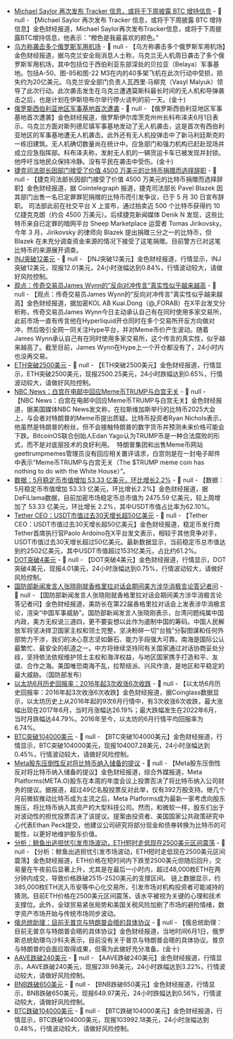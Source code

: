 - [Michael Saylor 再次发布 Tracker 信息，或将于下周披露 BTC 增持信息]() - 📰 null - 【Michael Saylor 再次发布 Tracker 信息，或将于下周披露 BTC 增持信息】金色财经报道，Michael Saylor再次发布Tracker信息，或将于下周披露BTC增持信息，他表示：“橙色是我最喜欢的颜色。”
- [乌方称袭击多个俄罗斯军用机场]() - 📰 null - 【乌方称袭击多个俄罗斯军用机场】金色财经报道，据乌克兰安全局消息人士称，乌克兰无人机周日袭击了多个俄罗斯军用机场，其中包括位于西伯利亚东部深处的贝拉亚（Belaya）军事基地。包括A-50、图-95和图-22 M3在内的40多架飞机在此次行动中受损，损失约为20亿美元。乌克兰安全部门负责人瓦西里·马柳克（Vasyl Malyuk）领导了此次行动。此次袭击发生在乌克兰遭遇莫斯科最长时间的无人机和导弹袭击之后，也是计划在伊斯坦布尔举行停火谈判的前一天。(金十)
- [俄罗斯西伯利亚地区军事基地首次遭袭]() - 📰 null - 【俄罗斯西伯利亚地区军事基地首次遭袭】金色财经报道，俄罗斯伊尔库茨克州州长科布泽夫6月1日表示，乌克兰方面对斯列德尼镇军事基地发动了无人机袭击，这是首次有西伯利亚地区的军事基地遭无人机袭击。此外还有无人机投弹击中了新马利廷斯克的一栋旧建筑。无人机确切数量尚在统计中。应急部门和强力机构已赶赴现场并成立应急指挥部。科布泽夫称，发射无人机的一辆货运卡车已被发现并封锁。他呼吁当地民众保持冷静。没有平民在袭击中受伤。(金十)
- [捷克司法部长因部门接受了价值 4500 万美元的比特币捐赠而选择辞职]() - 📰 null - 【捷克司法部长因部门接受了价值 4500 万美元的比特币捐赠而选择辞职】金色财经报道，据 Cointelegraph 报道，捷克司法部长 Pavel Blazek 因其部门出售一名已定罪罪犯捐赠的比特币而引发争议，已于 5 月 30 日宣布辞职。 
司法部此前在社交平台 X 上宣布，通过拍卖近 500 个比特币获得约 10 亿捷克克朗（约合 4500 万美元）。后续捷克新闻媒体 Denik N 发现，这些比特币来自已定罪的暗网平台 Sheep Marketplace 运营者 Tomas Jirikovsky。 
今年 3 月，Jirikovsky 的律师向 Blazek 提出捐赠三分之一的比特币，但 Blazek 在未充分调查资金来源的情况下接受了这笔捐赠。目前警方已对这笔比特币的来源展开调查。
- [INJ突破12美元]() - 📰 null - 【INJ突破12美元】金色财经报道，行情显示，INJ突破12美元，现报12.01美元，24小时涨幅达到0.84%，行情波动较大，请做好风险控制。
- [观点：传奇交易员James Wynn的“反向对冲传言”真实性似乎越来越高](https://x.com/_FORAB/status/1929124530418790660) - 📰 null - 【观点：传奇交易员James Wynn的“反向对冲传言”真实性似乎越来越高】金色财经报道，据加密KOL AB Kuai.Dong（@_FORAB）在X平台发文分析称，传奇交易员James Wynn今日主动承认自己有在同时使用多家交易所，此前市场一直有传言他在Hyperliquid开仓同时在多个交易所开反方向做对冲，然后吸引全网一同关注Hype平台，并对Meme币价产生波动。随着James Wynn承认自己有在同时使用多家交易所，这个传言的真实性，似乎越来越高了。截至目前，James Wynn在Hype上一个开仓都没有了，24小时内也没再交易。
- [ETH突破2500美元]() - 📰 null - 【ETH突破2500美元】金色财经报道，行情显示，ETH突破2500美元，现报2500.25美元，24小时跌幅达到0.65%，行情波动较大，请做好风险控制。
- [NBC News：白宫在电邮中回应Meme币TRUMP与白宫无关](https://www.nbcnews.com/tech/crypto/bitcoin-fans-arent-sold-trumps-meme-coin-rcna209181) - 📰 null - 【NBC News：白宫在电邮中回应Meme币TRUMP与白宫无关】金色财经报道，据美国媒体NBC News发文称，在拉斯维加斯举行的比特币2025大会上，与会者对特朗普的Meme币提出质疑。比特币投资者Ryan Nichols表示，他虽然是特朗普的粉丝，但不会接触特朗普的数字货币并预测未来价格可能会下跌。BitcoinOS联合创始人Edan Yago认为TRUMP币是一种合法腐败的形式，而不是对底层技术的良好利用。  
特朗普集团和出售Meme币网站geettrumpmemes管理员没有回应相关置评请求，白宫则是在一封电子邮件中表示“Meme币TRUMP与白宫无关（The $TRUMP meme coin has nothing to do with the White House）”。
- [数据：5月稳定币市值增加 53.33 亿美元，环比增长2.2%]() - 📰 null - 【数据：5月稳定币市值增加 53.33 亿美元，环比增长2.2%】金色财经报道，据DeFiLlama数据，目前加密市场稳定币总市值为 2475.59 亿美元，较上周增加了 53.33 亿美元，环比增长 2.2%，其中USDT市值占比率为62.10%。
- [Tether CEO：USDT市值过去30天增长超50亿美元](https://x.com/paoloardoino/status/1929131082638663785) - 📰 null - 【Tether CEO：USDT市值过去30天增长超50亿美元】金色财经报道，稳定币发行商Tether首席执行官Paolo Ardoino在X平台发文表示，相较于其他竞争对手，USDT市值过去30天增长超过50亿美元。最新数据显示，当前稳定币总市值达到约2502亿美元，其中USDT市值超过1531亿美元，占比约61.2%。
- [DOT突破4美元]() - 📰 null - 【DOT突破4美元】金色财经报道，行情显示，DOT突破4美元，现报4.01美元，24小时涨幅达到0.75%，行情波动较大，请做好风险控制。
- [国防部新闻发言人张晓刚就香格里拉对话会期间美方涉华消极言论答记者问]() - 📰 null - 【国防部新闻发言人张晓刚就香格里拉对话会期间美方涉华消极言论答记者问】金色财经报道，美防长在第22届香格里拉对话会上发表涉华消极言论，渲染“中国军事威胁”。国防部新闻发言人张晓刚表示，台湾问题纯属中国内政，美方无权说三道四，更不要妄想以此作为遏制中国的筹码。中国人民解放军将坚决捍卫国家主权和领土完整，坚决粉碎一切“台独”分裂图谋和任何外部势力干涉，我们的决心意志坚如磐石、能力手段强大可靠。南海是国际公认最繁忙、最安全的航道之一。中方将继续坚持同有关国家通过对话协商妥处分歧，坚持依法依规维护领土主权和海洋权益，与地区国家携手打造和平、友谊、合作之海。美国唯恐南海不乱，拉帮结派、兴风作浪，是地区和平稳定的最大威胁。（国防部发布）
- [以太坊6月历史回报率：2016年起3次收涨6次收跌]() - 📰 null - 【以太坊6月历史回报率：2016年起3次收涨6次收跌】金色财经报道，据Coinglass数据显示，以太坊历史上从2016年起的9次6月行情中，有3次收涨6次收跌，最大涨幅出现在2017年6月，当时月涨幅达26.19%；最大跌幅发生在2022年6月，当时月跌幅达44.79%。2016年至今，以太坊的6月行情平均回报率为6.74%。
- [BTC突破104000美元]() - 📰 null - 【BTC突破104000美元】金色财经报道，行情显示，BTC突破104000美元，现报104007.28美元，24小时涨幅达到0.45%，行情波动较大，请做好风险控制。
- [Meta股东压倒性反对将比特币纳入储备的提议]() - 📰 null - 【Meta股东压倒性反对将比特币纳入储备的提议】金色财经报道，综合外媒报道，Meta Platforms(META.O)股东在本周的年度会议上投票否决了将比特币纳入公司财务的提议。据报道，超过49亿名股投票反对此举，仅有392万股支持。继几个月前微软推动比特币成为主流之后，Meta Platforms成为最新一家考虑向股东施压，将比特币纳入其资产的大型科技公司。然而，和微软一样，股东们出于对波动性的担忧投票否决了该提议。提案由投资者、美国国家公共政策研究中心代表Ethan Peck提交，他建议公司研究将部分现金和债券转换为比特币的可能性，以更好地维护股东价值。
- [分析：鲸鱼出逃担忧引发市场波动，ETH短时走低现在2500美元区间震荡](https://www.coindesk.com/markets/2025/06/01/eth-price-dips-below-usd2-500-on-whale-exit-fears-then-bounces-back-above-key-level) - 📰 null - 【分析：鲸鱼出逃担忧引发市场波动，ETH短时走低现在2500美元区间震荡】金色财经报道，ETH价格在短时间内下跌至2500美元但随后回升，交易量在午夜前后显著上升，尤其是在最后一小时内，超过48,000枚ETH在两分钟内成交，导致价格跌破2515-2520美元的支撑区间。 
链上数据显示，约385,000枚ETH流入币安等中心化交易所，引发市场对机构投资者可能减持的猜测。目前ETH价格在2500美元区间震荡，该水平被视为关键的心理和技术支撑位。此外，全球贸易紧张局势和美国关税风险加剧了市场的避险情绪，数字资产市场开始与传统市场同步波动。
- [俄总统助理：目前无普京与特朗普会晤的具体协议]() - 📰 null - 【俄总统助理：目前无普京与特朗普会晤的具体协议】金色财经报道，当地时间6月1日，俄罗斯总统助理乌沙科夫表示，目前没有关于普京与特朗普会晤的具体协议。普京与特朗普的会面应取得成果，但需为此做好充分准备。(金十)
- [AAVE跌破240美元]() - 📰 null - 【AAVE跌破240美元】金色财经报道，行情显示，AAVE跌破240美元，现报239.98美元，24小时跌幅达到3.22%，行情波动较大，请做好风险控制。
- [BNB跌破650美元]() - 📰 null - 【BNB跌破650美元】金色财经报道，行情显示，BNB跌破650美元，现报649.97美元，24小时跌幅达到0.56%，行情波动较大，请做好风险控制。
- [BTC跌破104000美元]() - 📰 null - 【BTC跌破104000美元】金色财经报道，行情显示，BTC跌破104000美元，现报103992.18美元，24小时涨幅达到0.48%，行情波动较大，请做好风险控制。

